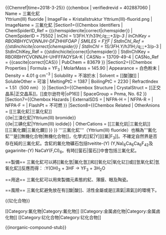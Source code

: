 {{Chemref|time=2018-3-25}}
{{chembox
| verifiedrevid = 402887060
| Name = 三氟化釔<br/>Yttrium(III) fluoride
| ImageFile = Kristallstruktur Yttrium(III)-fluorid.png
| ImageName = 三氟化釔
|Section1={{Chembox Identifiers
| ChemSpiderID_Ref = {{chemspidercite|correct|chemspider}}
| ChemSpiderID = 75502
| InChI = 1/3FH.Y/h3*1H;/q;;;+3/p-3
| InChIKey = RBORBHYCVONNJH-DFZHHIFOAP
| SMILES = F[Y](F)F
| StdInChI_Ref = {{stdinchicite|correct|chemspider}}
| StdInChI = 1S/3FH.Y/h3*1H;/q;;;+3/p-3
| StdInChIKey_Ref = {{stdinchicite|correct|chemspider}}
| StdInChIKey = RBORBHYCVONNJH-UHFFFAOYSA-K
| CASNo = 13709-49-4
| CASNo_Ref = {{cascite|correct|CAS}}
| PubChem = 83679
 }}
|Section2={{Chembox Properties
| Formula = YF<sub>3</sub>
| MolarMass = 145.90
| Appearance = 白色粉末
| Density = 4.01 g cm<sup>−3</sup>
| Solubility = 不溶於水
| Solvent = [[酸|酸]]
| SolubleOther = 可溶
| MeltingPtC = 1387
| BoilingPtC = 2230
| RefractIndex = 1.51（500 nm）
 }}
|Section3={{Chembox Structure
| CrystalStruct = [[正交晶系|正交晶系]]，[[皮尔逊符号|oP16]]
| SpaceGroup = Pnma, No. 62
}}
|Section7={{Chembox Hazards
| ExternalSDS = 
| NFPA-H = 
| NFPA-R = 
| NFPA-F = 
| FlashPt = 不可燃
 }}
|Section8={{Chembox Related
| OtherAnions = [[三氯化釔|三氯化釔]]<br/>{{le|三溴化釔|Yttrium(III) bromide}}<br/>{{le|三碘化釔|Yttrium(III) iodide}}
| OtherCations = [[三氟化鈧|三氟化鈧]]<br/>[[三氟化鑭|三氟化鑭]]
  }}
}}
'''三氟化釔'''（Yttrium(III) fluoride）也稱為'''氟化釔'''是[[無機化合物|無機化合物]]，化學式[[釔|Y]][[氟|F<sub>3</sub>]]。不確定自然界是否存在純的三氟化釔。含釔的氟化物礦石包括tveitite-(Y) (Y,Na)<sub>6</sub>Ca<sub>6</sub>Ca<sub>6</sub>F<sub>42</sub>及gagarinite-(Y) NaCaY(F,Cl)<sub>6</sub>。有時[[萤石|萤石]]中會包括三氟化釔。

==製備==
三氟化釔可以將[[氟化氫|氟化氫]]和[[氧化钇|氧化钇]]或[[氫氧化釔|氫氧化釔]]反應而得：
:Y(OH)<sub>3</sub> + 3HF → YF<sub>3</sub> + 3H<sub>2</sub>O

==用途==
三氟化釔可以用來製備元素態的釔、薄膜、眼及陶瓷。

==風險==
三氟化釔避免放在有[[酸|酸]]、活性金屬或是[[濕氣|濕氣]]的環境下。

{{钇化合物}}

[[Category:氟化物|Category:氟化物]]
[[Category:金属卤化物|Category:金属卤化物]]
[[Category:钇化合物|Category:钇化合物]]

{{inorganic-compound-stub}}